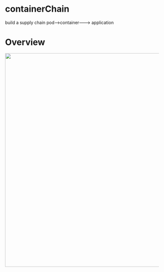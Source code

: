 # containerChain
build a supply chain pod-->container---> application

# Overview
<div >
<img width="700" src="https://github.com/songbinliu/containerChain/blob/master/conf/supplyChain.png">
</div>


